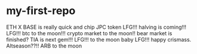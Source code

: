 # my-first-repo
ETH
X
BASE is really quick and chip
JPC token
LFG!!!
halving is coming!!!
LFG!!!
btc to the moon!!!
crypto market to the moon!!
bear market is finished?
TIA is next gem!!!
LFG!!!
to the moon baby
LFG!!!
happy crismass.
Altseason??!!
ARB to the moon
